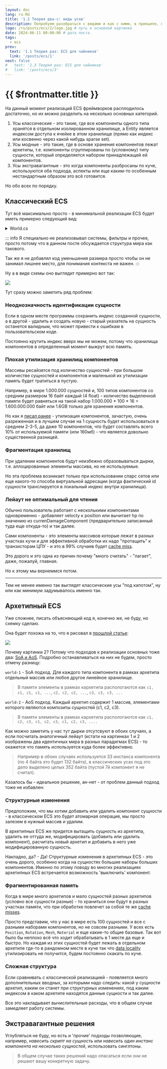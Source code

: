 ```yaml
---
layout: doc
lang: ru-RU
title: '1.2 Теория два-с: виды усов'
description: Попробуем разобраться с видами и как с ними, в принципе, жить.
logo: /ru/posts/ecs/2/logo.jpg # путь к основной картинке
date: 2024-06-11 00:00:00 # дата поста
tags:
  - ecs
prev:
  text: '1.1 Теория раз: ECS для чайников'
  link: '/posts/ecs/1' 
next: false
#   text: '1.3 Теория раз: ECS для чайников'
#   link: '/posts/ecs/3' 
---
```

# {{ $frontmatter.title }}

На данный момент реализаций ECS фреймворков расплодилось достаточно, но их можно разделить на несколько основных категорий.

1. Усы классические - это такие, где все компоненты одного типа хранятся в отдельном изолированном хранилище, а Entity является индексом доступа к ячейке в этом хранилище (прямо как индекс или косвенно через какой нибудь sparse set).
2. Усы модные - это такие, где в основе хранения компонентов лежат архетипы, т.е. компоненты сгруппированы по (условному) типу сущности, который определяется набором принадлежащей ей компонентов.
3. Усы экстравагантные - это когда компоненты разбросаны по куче, используются оба подхода, аспекты или еще каким-то особенным нестандартным образом это всё готовится.

Но обо всех по порядку.

## Классический ECS

Тут всё максимально просто - в минимальной реализации ECS будет иметь примерно следующий вид:

<details>
    <summary>World.cs</summary>

> Пример использования можно найти [тут](https://github.com/blackbone/ecs/tree/main/ecs1)

```csharp
public class World : IWorld<int>
{
    private struct ComponentWithFlag<T>
    {
        public bool flag;
        public T component;
    }

    private readonly Queue<int> freeEntityIds = new();
    private readonly Dictionary<Type, Array> components = new();
    
    private bool[] isAlive;

    public World(int entityCount = 256) => Resize(entityCount);

    private void Resize(in int size)
    {
        var initialSize = isAlive?.Length ?? 0;
        if (initialSize >= size) return;

        Array.Resize(ref isAlive, size);
        foreach (var (key, componentStorage) in components)
        {
            var newArray = Array.CreateInstance(componentStorage.GetType().GetElementType()!, size);
            componentStorage.CopyTo(newArray, componentStorage.Length);
            components[key] = componentStorage;
        }
        
        for (var i = initialSize; i < size; i++)
            freeEntityIds.Enqueue(i);
    }

    // CRUD [C]reate :: world
    public int CreateEntity()
    {
        if (freeEntityIds.Count == 0) Resize(isAlive.Length + 32);
        var entity = freeEntityIds.Dequeue();
        isAlive[entity] = true;
        return entity;
    }

    // CRUD [D]elete :: world
    public void DeleteEntity(in int entity) => isAlive[entity] = false;

    // CRUD [C]reate :: entity
    public void AddComponent<T>(in int entityId, in T c)
    {
        ComponentWithFlag<T>[] storage;
        if (components.TryGetValue(typeof(T), out var array)) storage = (ComponentWithFlag<T>[])array;
        else components[typeof(T)] = storage = new ComponentWithFlag<T>[isAlive.Length];
        
        if (storage[entityId].flag) throw new Exception($"Entity {entityId} already has {typeof(T)}");
        storage[entityId] = new ComponentWithFlag<T> { flag = true, component = c };
    }

    // CRUD [R]ead/[U]pdate :: entity
    public ref T GetComponent<T>(in int entityId)
    {
        ComponentWithFlag<T>[] storage;
        if (components.TryGetValue(typeof(T), out var array)) storage = (ComponentWithFlag<T>[])array;
        else components[typeof(T)] = storage = new ComponentWithFlag<T>[isAlive.Length];
        
        if (!storage[entityId].flag) throw new Exception($"Entity {entityId} has no {typeof(T)}");
        return ref storage[entityId].component;
    }

    // CRUD [D]elete :: entity
    public void DeleteComponent<T>(in int entityId)
    {
        ComponentWithFlag<T>[] storage;
        if (components.TryGetValue(typeof(T), out var array)) storage = (ComponentWithFlag<T>[])array;
        else components[typeof(T)] = storage = new ComponentWithFlag<T>[isAlive.Length];

        if (!storage[entityId].flag) throw new Exception($"Entity {entityId} has no {typeof(T)}");
        storage[entityId].flag = false;
        freeEntityIds.Enqueue(entityId);
    }
}
```

</details>

::: info
Я специально не реализовывал системы, фильтры и прочее, просто потому что в данном посте обсуждается структура мира как такового.

Так же я не добавлял код уменьшения размера просто чтобы он не занимал лишнее место, для понимания контекста не важен.
:::

Ну а в виде схемы оно выглядит примерно вот так:

![](1.svg)

Тут сразу можно заметить ряд проблем:

### Неоднозначность идентификации сущности

Если в одном месте программы сохранить индекс созданной сущности, а в другой - удалить и создать новую - старый указатель на сущность останется валидным, что может привести к ошибкам в пользовательском коде.

Постоянно крутить индекс вверх мы не можем, потому что хранилища компонентов в определенный момент выжрут всю память.

### Плохая утилизация хранилищ компонентов

Массивы ресайзятся под количество сущностей - при большом количестве сущностей и компонентов и маленькой их утилизации память будет тратиться в пустую.

Например, в мире 1.000.000 сущностей и, 100 типов компонентов со средним размером 16 байт каждый (4 float) - количество выделенной памяти будет равняться на такой набор 1.000.000 * 100 * 16 = 1.600.000.000 байт или 1.6GB только для хранения компонентов.

Но как я [писал ранее](/ru/posts/ecs/1/#entity) - утилизация компонентов, зачастую, очень разреженная и в лучшем случае на 1 сущность будет использоваться в среднем 2-3-5, да даже 10 компонентов, что будет составлять всего 10% от используемой памяти (или 160мб) - что является довольно существенной разницей.

### Фрагментация хранилищ

При удалении компонентов будут неизбежно образовываться дырки, т.е. аллоцированные элементы массива, но не используемые.

Но эта проблема возникает только при использовании спарс сетов или еще какого-то способа виртуальной адресации (когда фактический id сущности транслируется в локальный индекс внутри хранилища).

### Лейаут не оптимальный для чтения

Обычно пользователь работает с несколькими компонентами одновременно - добавляет velocty к position или вычитает hp по значению из currenDamageComponent (предварительно записанный туда еще откуда-то) и так далее.

Сами компоненты - это элементы массивов которые лежат в разных участках кучи и для эффективной обработки их надо "протащить" к транзисторам ЦПУ - и это в 99% случаев будет [cache miss](https://en.wikipedia.org/wiki/CPU_cache#Cache_miss).

Это дорого и это одна из причин почему "много считать" - "лагает", даже, пожалуй, главная.

Но к этому мы вернеммся потом.

---

Тем не менее именно так выглядят классические усы "под капотом", ну или как минимум задумывалось именно так.

## Архетипный ECS

Уже сложнее, писать объясняющий код я, конечно же, не буду, но схемку сделаю.

Она будет похожа на то, что я рисовал в [прошлой статье](/ru/posts/ecs/1/#archetype):

![](2.svg)

Почему картинки 2? Потому что подходов к реализации основных тоже два: [SoA и AoS](https://en.wikipedia.org/wiki/AoS_and_SoA). Подробно останавливаться на них не будем, просто отмечу разницу:

`world-1` - SoA подход. Для каждого типа компонента в рамках архетипа отдельный массив или любое другое линейное хранилище.

> В памяти элементы в рамках кархетипа распологаются как `c1, c1, c1, c1, ...`, `c2, c2, c2, ...`, `c3, c3, c3, ...`

`world-2` - AoS подход. Каждый архетип содержит 1 массив, элементами которого являются композиты сущностей (с1, с2, с3).

> В памяти элементы в рамках кархетипа распологаются как `c1, c2, c3, c1, c2, c3, c1, c2, c3, ....`

Как можно заметить у нас тут дырки отсутсвуют в обоих случаях, а если посчитать аналогичный лейаут (кстати на картинках 1 и 2 изображены два идентичных мира в разных парадигмах ECS) - то окажется что память используется куда более эффективно.

> Например в обоих случаях используется 33 инстанса компонента (по 4 байта это будет 132 байта), в классических усах под это дело выделено целых 352 байта (пустой 7й компонент я не считал).

Казалось бы - идеальное решение, ан-нет - от проблем данный подход тоже не избавлен:

### Структурные изменения

Предположим, что мы хотим добавить или удалить компонент сущности - в классическом ECS это будет атомарная операция, мы просто залезем в нужный массив и удалим.

В архетипных ECS же придется вытащить сущность из архетипа, удалить ее оттуда же, модифицировать (добавить или удалить компонент), расчитать новый архетип и добавить в него уже модифицированную сущность.

Накладно, да? - Да! Структурные изменения в архетипных ECS - это очень дорого, особенно когда на сущностях большие наборы больших компонентов.
Именно по этому поводу во многих реализациях архетипных ECS встречается возможность 'выключить' компонент.

### Фрагментированная память

Когда в мире много архетипов и мало сущностей разных архетипов (условно все сущности разные) - то храниться они будут в разных участках памяти, что при обработке повлечет за собой те же [cache misses](https://en.wikipedia.org/wiki/CPU_cache#Cache_miss).

Просто представим, что у нас в мире есть 100 сущностей и все с разными наборами компонентов, но не совсем разными. У всех есть `Position`, `Rotation`, `Mesh`, `Material` и еще какие-то общие базовые. Так вот было бы неплохо всё что ходит обрабатывать в 1 месте да еще и быстро.
Но каждая из этих сущностей будет лежать в отдельном архетипе где-то в рандомном месте в куче так что [data locality](http://gameprogrammingpatterns.com/data-locality.html) утилизировать не получится, будем постоянно скакать по куче.

### Сложная структура

Если сравнивать с классической реализацией - появляется много дополнительных вводных, за которыми надо следить: какой у сущности архетип, каким он станет при структурных изменениях, под каким индексом в каком архетипе находятся данные сущности и так далее.

Все это накладывает вычислительные расходы, что в общем случае замедляет работу системы.

## Экстравагантные решения

Углубляться не буду, но есть и 'прочие' подходы позволяющие, например, *навесить скрипт на сущность* или *навесить один инстанс компонента на несколько сущностей*, использовать синглтоны.
> В общем случае таких решений надо опасаться если они не решают вашу конкретную задачу.
